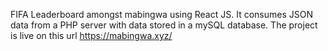 FIFA Leaderboard amongst mabingwa using React JS. 
It consumes JSON data from a PHP server with data stored in a mySQL database.
The project is live on this url https://mabingwa.xyz/
